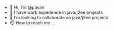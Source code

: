 - 👋 Hi, I’m @pavan
- 💞️ I have work experience in java/j2ee projects
- 👀 I’m looking to collaborate on java/j2ee projects
- 📫 How to reach me ...

<!---
pavanch2627/pavanch2627 is a ✨ special ✨ repository because its `README.md` (this file) appears on your GitHub profile.
You can click the Preview link to take a look at your changes.
--->
